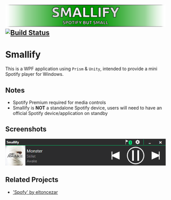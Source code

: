 [![Smallify](.\docs\assets\project-title.png)](#)
[![Build Status](https://nick-smirnoff.visualstudio.com/smallify/_apis/build/status/build/smallify-CI?branchName=master)](https://nick-smirnoff.visualstudio.com/smallify/_build/latest?definitionId=13?branchName=master)
---

# Smallify

This is a WPF application using `Prism` & `Unity`, intended to provide a mini Spotify player for Windows.

## Notes

- Spotify Premium required for media controls
- Smallify is **NOT** a standalone Spotify device, users will need to have an official Spotify device/application on standby

## Screenshots

![player-screenshot](.\docs\assets\screenshots\player-screenshot.png)

## Related Projects

- ['Spofy'  by eltoncezar](https://github.com/eltoncezar/Spofy)
